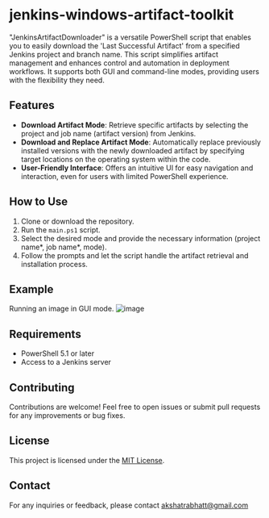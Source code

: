 # jenkins-windows-artifact-toolkit

"JenkinsArtifactDownloader" is a versatile PowerShell script that enables you to easily download the 'Last Successful Artifact' from a specified Jenkins project and branch name. This script simplifies artifact management and enhances control and automation in deployment workflows. It supports both GUI and command-line modes, providing users with the flexibility they need.

## Features
- **Download Artifact Mode**: Retrieve specific artifacts by selecting the project and job name (artifact version) from Jenkins.
- **Download and Replace Artifact Mode**: Automatically replace previously installed versions with the newly downloaded artifact by specifying target locations on the operating system within the code.
- **User-Friendly Interface**: Offers an intuitive UI for easy navigation and interaction, even for users with limited PowerShell experience.

## How to Use
1. Clone or download the repository.
2. Run the `main.ps1` script.
3. Select the desired mode and provide the necessary information (project name*, job name*, mode).
4. Follow the prompts and let the script handle the artifact retrieval and installation process.

## Example
Running an image in GUI mode.
![image](https://github.com/akshatra/jenkins-windows-artifact-toolkit/assets/47113617/a73fb817-5a64-4e93-aeae-0e7351b9e23e)

## Requirements
- PowerShell 5.1 or later
- Access to a Jenkins server

## Contributing
Contributions are welcome! Feel free to open issues or submit pull requests for any improvements or bug fixes.

## License
This project is licensed under the [MIT License](LICENSE).

## Contact
For any inquiries or feedback, please contact akshatrabhatt@gmail.com

